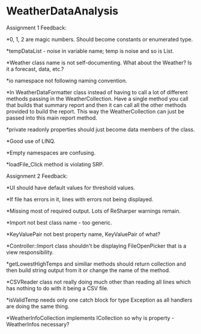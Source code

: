 # WeatherDataAnalysis

Assignment 1 Feedback:

*0, 1, 2 are magic numbers. Should become constants or enumerated type.

*tempDataList - noise in variable name; temp is noise and so is List.

*Weather class name is not self-documenting. What about the Weather? Is it a forecast, data, etc.?

*io namespace not following naming convention.

*In WeatherDataFormatter class instead of having to call a lot of different methods passing in the WeatherCollection. Have a single method you call that builds that summary report and then it can call all the other methods provided to build the report. This way the WeatherCollection can just be passed into this main report method.

*private readonly properties should just become data members of the class.

*Good use of LINQ.

*Empty namespaces are confusing.

*loadFile_Click method is violating SRP.


Assignment 2 Feedback:

*UI should have default values for threshold values.

*If file has errors in it, lines with errors not being displayed.

*Missing most of required output.
Lots of ReSharper warnings remain.

*Import not best class name - too generic.

*KeyValuePair not best property name, KeyValuePair of what?

*Controller::Import class shouldn't be displaying FileOpenPicker that is a view responsibility.

*getLowestHighTemps and similiar methods should return collection and then build string output from it or change the name of the method.

*CSVReader class not really doing much other than reading all lines which has nothing to do with it being a CSV file.

*isValidTemp needs only one catch block for type Exception as all handlers are doing the same thing.

*WeatherInfoCollection implements ICollection so why is property - WeatherInfos necessary?
